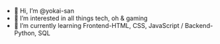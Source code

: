 - 👋 Hi, I’m @yokai-san
- 👀 I’m interested in all things tech, oh & gaming
- 🌱 I’m currently learning Frontend-HTML, CSS, JavaScript / Backend-Python, SQL


<!---
yokai-san/yokai-san is a ✨ special ✨ repository because its `README.md` (this file) appears on your GitHub profile.
You can click the Preview link to take a look at your changes.
--->
